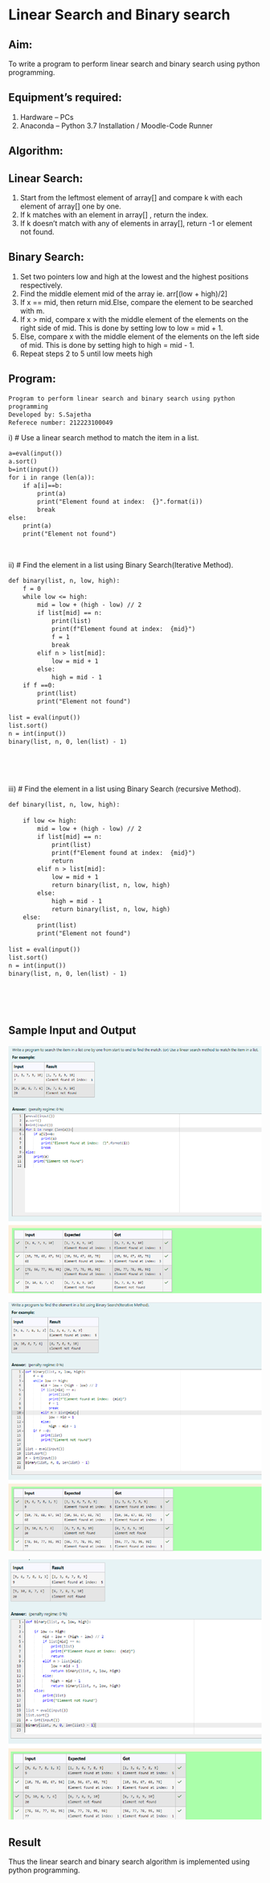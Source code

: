 # Linear Search and Binary search
## Aim:
To write a program to perform linear search and binary search using python programming.
## Equipment’s required:
1.	Hardware – PCs
2.	Anaconda – Python 3.7 Installation / Moodle-Code Runner
## Algorithm:
## Linear Search:
1.	Start from the leftmost element of array[] and compare k with each element of array[] one by one.
2.	If k matches with an element in array[] , return the index.
3.	If k doesn’t match with any of elements in array[], return -1 or element not found.
## Binary Search:
1.	Set two pointers low and high at the lowest and the highest positions respectively.
2.	Find the middle element mid of the array ie. arr[(low + high)/2]
3.	If x == mid, then return mid.Else, compare the element to be searched with m.
4.	If x > mid, compare x with the middle element of the elements on the right side of mid. This is done by setting low to low = mid + 1.
5.	Else, compare x with the middle element of the elements on the left side of mid. This is done by setting high to high = mid - 1.
6.	Repeat steps 2 to 5 until low meets high
## Program:
```
Program to perform linear search and binary search using python programming
Developed by: S.Sajetha
Referece number: 212223100049
```
i)	# Use a linear search method to match the item in a list.
```
a=eval(input())
a.sort()
b=int(input())
for i in range (len(a)):
    if a[i]==b:
        print(a)
        print("Element found at index:  {}".format(i))
        break
else:
    print(a)
    print("Element not found")
        


```
ii)	# Find the element in a list using Binary Search(Iterative Method).
```
def binary(list, n, low, high):
    f = 0
    while low <= high:
        mid = low + (high - low) // 2
        if list[mid] == n:
            print(list)
            print(f"Element found at index:  {mid}")
            f = 1
            break
        elif n > list[mid]:
            low = mid + 1
        else:
            high = mid - 1
    if f ==0:
        print(list)
        print("Element not found")

list = eval(input())
list.sort()
n = int(input())
binary(list, n, 0, len(list) - 1)





```
iii) # Find the element in a list using Binary Search (recursive Method).
```
def binary(list, n, low, high):
    
    if low <= high:
        mid = low + (high - low) // 2
        if list[mid] == n:
            print(list)
            print(f"Element found at index:  {mid}")
            return 
        elif n > list[mid]:
            low = mid + 1
            return binary(list, n, low, high)
        else:
            high = mid - 1
            return binary(list, n, low, high)
    else:
        print(list)
        print("Element not found")

list = eval(input())
list.sort()
n = int(input())
binary(list, n, 0, len(list) - 1)





```
## Sample Input and Output
![p1](image.png)

![p2](image-1.png)

![p3](image-2.png)

## Result
Thus the linear search and binary search algorithm is implemented using python programming.
